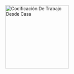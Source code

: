 <div class="header" aling="center">
  <img src="https://media.giphy.com/media/qgQUggAC3Pfv687qPC/giphy.gif" alt="Codificación De Trabajo Desde Casa" width="200px">
</div>
